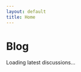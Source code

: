 ```yaml
---
layout: default
title: Home
---
```

# Blog

<!-- This section can include the 10 most recent discussion threads using JavaScript or static links -->

<div id="latest-discussions">
  <p>Loading latest discussions...</p>
</div>

<script>
async function fetchDiscussions() {
  const url = 'https://api.github.com/repos/T6970/t6970.github.io/discussions/2/comments';
  try {
    const res = await fetch(url, {
      headers: { Accept: 'application/vnd.github.v3+json' }
    });
    const data = await res.json();
    const container = document.getElementById('latest-discussions');

    // Create cards for each comment
    container.innerHTML = data.slice(0, 10).map(d => `
      <div class="discussion-card">
        <div class="discussion-body">
          ${d.body_html || d.body}
        </div>
        <div class="discussion-header">
          <strong>${d.user.login}</strong> 
          <span class="discussion-date">${new Date(d.created_at).toLocaleString()}</span>
        </div>
      </div>
    `).join('');
  } catch(e) {
    console.error(e);
    document.getElementById('latest-discussions').innerText = `Unable to load discussions because ${e.message}.`;
  }
}
fetchDiscussions();
</script>

